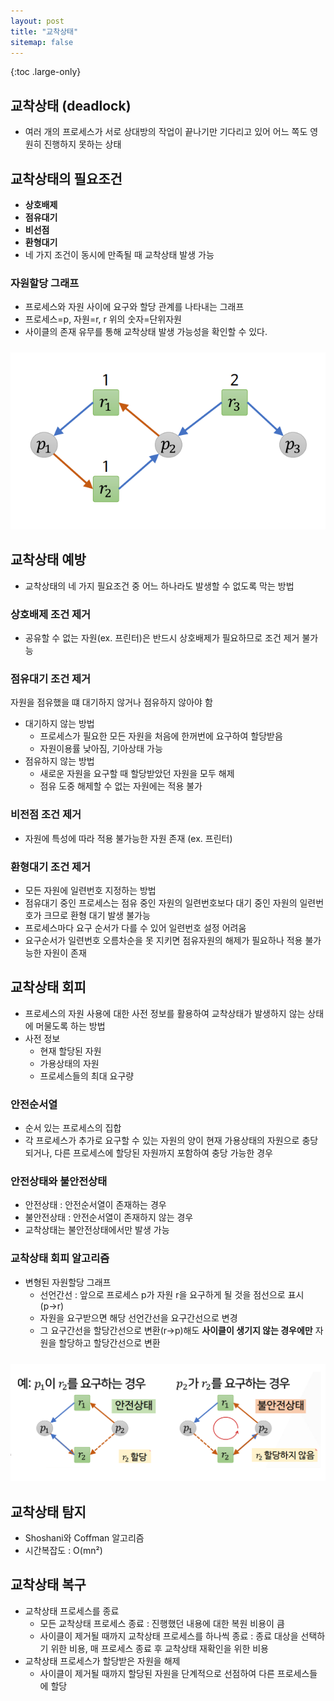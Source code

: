 ```yaml
---
layout: post
title: "교착상태"
sitemap: false
---
```


{:toc .large-only}

## 교착상태 (deadlock)

- 여러 개의 프로세스가 서로 상대방의 작업이 끝나기만 기다리고 있어 어느 쪽도 영원히 진행하지 못하는 상태

## 교착상태의 필요조건

- **상호배제**
- **점유대기**
- **비선점**
- **환형대기**
- 네 가지 조건이 동시에 만족될 때 교착상태 발생 가능

### 자원할당 그래프

- 프로세스와 자원 사이에 요구와 할당 관계를 나타내는 그래프
- 프로세스=p, 자원=r, r 위의 숫자=단위자원
- 사이클의 존재 유무를 통해 교착상태 발생 가능성을 확인할 수 있다.

<img src="/assets/img/blog/2024-06-08-deadlock_01.png" style="margin-top:10px;">

## 교착상태 예방

- 교착상태의 네 가지 필요조건 중 어느 하나라도 발생할 수 없도록 막는 방법

### 상호배제 조건 제거

- 공유할 수 없는 자원(ex. 프린터)은 반드시 상호배제가 필요하므로 조건 제거 불가능

### 점유대기 조건 제거

자원을 점유했을 떄 대기하지 않거나 점유하지 않아야 함

- 대기하지 않는 방법
  - 프로세스가 필요한 모든 자원을 처음에 한꺼번에 요구하여 할당받음
  - 자원이용률 낮아짐, 기아상태 가능
- 점유하지 않는 방법
  - 새로운 자원을 요구할 때 할당받았던 자원을 모두 해제
  - 점유 도중 해제할 수 없는 자원에는 적용 불가

### 비전점 조건 제거

- 자원에 특성에 따라 적용 불가능한 자원 존재 (ex. 프린터)

### 환형대기 조건 제거

- 모든 자원에 일련번호 지정하는 방법
- 점유대기 중인 프로세스는 점유 중인 자원의 일련번호보다 대기 중인 자원의 일련번호가 크므로 환형 대기 발생 불가능
- 프로세스마다 요구 순서가 다를 수 있어 일련번호 설정 어려움
- 요구순서가 일련번호 오름차순을 못 지키면 점유자원의 해제가 필요하나 적용 불가능한 자원이 존재

## 교착상태 회피

- 프로세스의 자원 사용에 대한 사전 정보를 활용하여 교착상태가 발생하지 않는 상태에 머물도록 하는 방법
- 사전 정보
  - 현재 할당된 자원
  - 가용상태의 자원
  - 프로세스들의 최대 요구량

### 안전순서열

- 순서 있는 프로세스의 집합
- 각 프로세스가 추가로 요구할 수 있는 자원의 양이 현재 가용상태의 자원으로 충당되거나, 다른 프로세스에 할당된 자원까지 포함하여 충당 가능한 경우

### 안전상태와 불안전상태

- 안전상태 : 안전순서열이 존재하는 경우
- 불안전상태 : 안전순서열이 존재하지 않는 경우
- 교착상태는 불안전상태에서만 발생 가능

### 교착상태 회피 알고리즘

- 변형된 자원할당 그래프
  - 선언간선 : 앞으로 프로세스 p가 자원 r을 요구하게 될 것을 점선으로 표시 (p→r)
  - 자원을 요구받으면 해당 선언간선을 요구간선으로 변경
  - 그 요구간선을 할당간선으로 변환(r→p)해도 **사이클이 생기지 않는 경우에만** 자원을 할당하고 할당간선으로 변환

<img src="/assets/img/blog/2024-06-08-deadlock_02.png" style="margin-top:10px;">

## 교착상태 탐지

- Shoshani와 Coffman 알고리즘
- 시간복잡도 : O(mn²)

## 교착상태 복구

- 교착상태 프로세스를 종료
  - 모든 교착상태 프로세스 종료 : 진행했던 내용에 대한 복원 비용이 큼
  - 사이클이 제거될 때까지 교착상태 프로세스를 하나씩 종료 : 종료 대상을 선택하기 위한 비용, 매 프로세스 종료 후 교착상태 재확인을 위한 비용
- 교착상태 프로세스가 할당받은 자원을 해제
  - 사이클이 제거될 때까지 할당된 자원을 단계적으로 선점하여 다른 프로세스들에 할당
